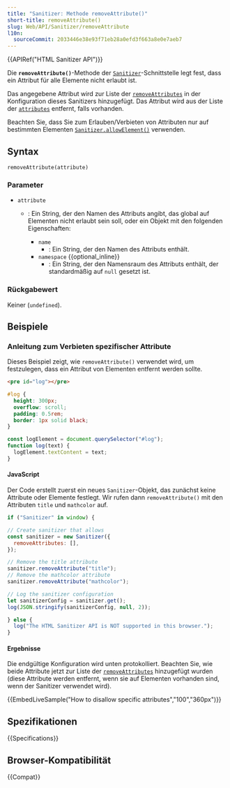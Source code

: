 ```yaml
---
title: "Sanitizer: Methode removeAttribute()"
short-title: removeAttribute()
slug: Web/API/Sanitizer/removeAttribute
l10n:
  sourceCommit: 2033446e38e93f71eb28a0efd3f663a8e0e7aeb7
---
```


{{APIRef("HTML Sanitizer API")}}

Die **`removeAttribute()`**-Methode der [`Sanitizer`](/de/docs/Web/API/Sanitizer)-Schnittstelle legt fest, dass ein Attribut für alle Elemente nicht erlaubt ist.

Das angegebene Attribut wird zur Liste der [`removeAttributes`](/de/docs/Web/API/SanitizerConfig#removeattributes_2) in der Konfiguration dieses Sanitizers hinzugefügt. Das Attribut wird aus der Liste der [`attributes`](/de/docs/Web/API/SanitizerConfig#attributes_2) entfernt, falls vorhanden.

Beachten Sie, dass Sie zum Erlauben/Verbieten von Attributen nur auf bestimmten Elementen [`Sanitizer.allowElement()`](/de/docs/Web/API/Sanitizer/allowElement) verwenden.

## Syntax

```js-nolint
removeAttribute(attribute)
```

### Parameter

- `attribute`

  - : Ein String, der den Namen des Attributs angibt, das global auf Elementen nicht erlaubt sein soll, oder ein Objekt mit den folgenden Eigenschaften:

    - `name`
      - : Ein String, der den Namen des Attributs enthält.
    - `namespace` {{optional_inline}}
      - : Ein String, der den Namensraum des Attributs enthält, der standardmäßig auf `null` gesetzt ist.

### Rückgabewert

Keiner (`undefined`).

## Beispiele

### Anleitung zum Verbieten spezifischer Attribute

Dieses Beispiel zeigt, wie `removeAttribute()` verwendet wird, um festzulegen, dass ein Attribut von Elementen entfernt werden sollte.

```html hidden
<pre id="log"></pre>
```

```css hidden
#log {
  height: 300px;
  overflow: scroll;
  padding: 0.5rem;
  border: 1px solid black;
}
```

```js hidden
const logElement = document.querySelector("#log");
function log(text) {
  logElement.textContent = text;
}
```

#### JavaScript

Der Code erstellt zuerst ein neues `Sanitizer`-Objekt, das zunächst keine Attribute oder Elemente festlegt. Wir rufen dann `removeAttribute()` mit den Attributen `title` und `mathcolor` auf.

```js hidden
if ("Sanitizer" in window) {
```

```js
// Create sanitizer that allows
const sanitizer = new Sanitizer({
  removeAttributes: [],
});

// Remove the title attribute
sanitizer.removeAttribute("title");
// Remove the mathcolor attribute
sanitizer.removeAttribute("mathcolor");

// Log the sanitizer configuration
let sanitizerConfig = sanitizer.get();
log(JSON.stringify(sanitizerConfig, null, 2));
```

```js hidden
} else {
  log("The HTML Sanitizer API is NOT supported in this browser.");
}
```

#### Ergebnisse

Die endgültige Konfiguration wird unten protokolliert. Beachten Sie, wie beide Attribute jetzt zur Liste der [`removeAttributes`](2/de/docs/Web/API/SanitizerConfig#removeattributes_2) hinzugefügt wurden (diese Attribute werden entfernt, wenn sie auf Elementen vorhanden sind, wenn der Sanitizer verwendet wird).

{{EmbedLiveSample("How to disallow specific attributes","100","360px")}}

## Spezifikationen

{{Specifications}}

## Browser-Kompatibilität

{{Compat}}
